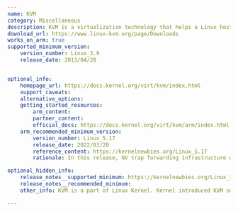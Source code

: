 ```yaml
---
name: KVM
category: Miscellaneous
description: KVM is a virtualization technology that helps a Linux host machine to create and run multiple virtual machines. KVM is a part of the Linux kernel, so it benefits from all Linux updates and fixes.
download_url: https://www.linux-kvm.org/page/Downloads
works_on_arm: true
supported_minimum_version:
    version_number: Linux_3.9
    release_date: 2013/04/28


optional_info:
    homepage_url: https://docs.kernel.org/virt/kvm/index.html
    support_caveats:
    alternative_options:
    getting_started_resources:
        arm_content:
        partner_content:
        official_docs: https://docs.kernel.org/virt/kvm/arm/index.html
    arm_recommended_minimum_version:
        version_number: Linux_5.17
        release_date: 2022/03/20
        reference_content: https://kernelnewbies.org/Linux_5.17
        rationale: In this release, NV trap forwarding infrastructure was added to handle non-virtual exceptions in Arm64 virtualization.

optional_hidden_info:
    release_notes__supported_minimum: https://kernelnewbies.org/Linux_3.9#KVM_support_in_ARM_architectures
    release_notes__recommended_minimum:
    other_info: KVM is a part of Linux Kernel. Kernel introduced KVM support in ARM architectures in version 3.9.

---
```

